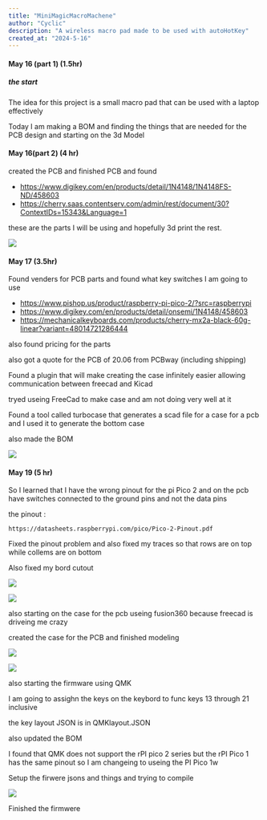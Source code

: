 ```yaml
---
title: "MiniMagicMacroMachene"
author: "Cyclic"
description: "A wireless macro pad made to be used with autoHotKey"
created_at: "2024-5-16"
---
```


#### May 16 (part 1) (1.5hr)

##### the start

The idea for this project is a small macro pad that can be used with a laptop effectively

Today I am making a BOM and finding the things that are needed for the PCB design and starting on the 3d Model



#### May 16(part 2) (4 hr)

created the PCB and finished PCB and found 

- https://www.digikey.com/en/products/detail/1N4148/1N4148FS-ND/458603
- https://cherry.saas.contentserv.com/admin/rest/document/30?ContextIDs=15343&Language=1

these are the parts I will be using and hopefully 3d print the rest. 

![](https://hc-cdn.hel1.your-objectstorage.com/s/v3/2a4f2af618b56019a9ad0f7acd084e40a72afda3_image.png)



#### May 17 (3.5hr)

Found venders for PCB parts and found what key switches I am going to use

- https://www.pishop.us/product/raspberry-pi-pico-2/?src=raspberrypi
- https://www.digikey.com/en/products/detail/onsemi/1N4148/458603
- https://mechanicalkeyboards.com/products/cherry-mx2a-black-60g-linear?variant=48014721286444

also found pricing for the parts 

also got a quote for the PCB of 20.06 from PCBway (including shipping)

Found a plugin that will make creating the case infinitely easier allowing communication between freecad and Kicad 

tryed useing FreeCad to make case and am not doing very well at it 

Found a tool called turbocase that generates a scad file for a case for a pcb and I used it to generate the bottom case

also made the BOM

![](https://hc-cdn.hel1.your-objectstorage.com/s/v3/d4aed93295c08d1123759227e800be9debfb4fee_image.png)



#### May 19 (5 hr)

So I learned that I have the wrong pinout for the pi Pico 2 and on the pcb have switches connected to the ground pins and not the data pins

the pinout :

	https://datasheets.raspberrypi.com/pico/Pico-2-Pinout.pdf

Fixed the pinout problem and also fixed my traces so that rows are on top while collems are on bottom 

Also fixed my bord cutout 

![](https://hc-cdn.hel1.your-objectstorage.com/s/v3/f991de79bde488d023c933982953797590d9f2c7_image.png)


![](https://hc-cdn.hel1.your-objectstorage.com/s/v3/207465efb79e7bfdae7e1e5a1582351e55a2cdda_image.png)


also starting on the case for the pcb useing fusion360 because freecad is driveing me crazy


created the case for the PCB and finished modeling

![](https://hc-cdn.hel1.your-objectstorage.com/s/v3/d83f64d1468e36552dbad9a09bb2207f488d73d4_image.png)

![](https://hc-cdn.hel1.your-objectstorage.com/s/v3/01fa173185cb39b1c125f12657aa8aef534b38cb_screenshot_2025-05-19_104359.png)

also starting the firmware using QMK  

I am going to assighn the keys on the keybord to func keys 13 through 21 inclusive

the key layout JSON is in QMKlayout.JSON

also updated the BOM

I found that QMK does not support the rPI pico 2 series but the rPI Pico 1 has the same pinout so I am changeing to useing the PI Pico 1w

Setup the firwere jsons and things and trying to compile

![](https://hc-cdn.hel1.your-objectstorage.com/s/v3/477c8773aff9165533b1400a3b3218a7c8f698f3_image.png)

Finished the firmwere
